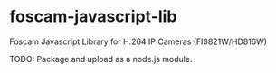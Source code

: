 foscam-javascript-lib
=====================

Foscam Javascript Library for H.264 IP Cameras (FI9821W/HD816W)

TODO: Package and upload as a node.js module.

